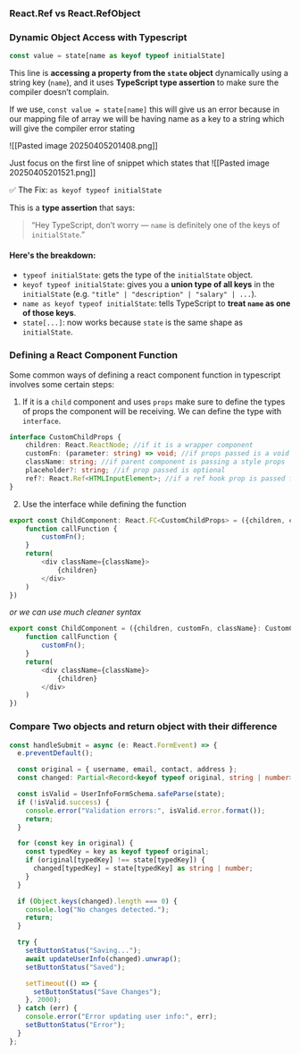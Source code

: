### React.Ref vs React.RefObject

### Dynamic Object Access with Typescript

```typescript
const value = state[name as keyof typeof initialState]
```

This line is **accessing a property from the `state` object** dynamically using a string key (`name`), and it uses **TypeScript type assertion** to make sure the compiler doesn’t complain.

If we use,
`const value = state[name]` this will give us an error because in our mapping file of array we will be having name as a key to a string which will give the compiler error stating

![[Pasted image 20250405201408.png]]

Just focus on the first line of snippet which states that 
![[Pasted image 20250405201521.png]]

✅ The Fix: `as keyof typeof initialState`

This is a **type assertion** that says:

> “Hey TypeScript, don’t worry — `name` is definitely one of the keys of `initialState`.”

#### Here's the breakdown:

- `typeof initialState`: gets the type of the `initialState` object.
- `keyof typeof initialState`: gives you a **union type of all keys** in the `initialState` (e.g. `"title" | "description" | "salary" | ...`).
- `name as keyof typeof initialState`: tells TypeScript to **treat `name` as one of those keys**.
- `state[...]`: now works because `state` is the same shape as `initialState`.


### Defining a React Component Function

Some common ways of defining a react component function in typescript involves some certain steps:

1. If it is a `child` component and uses `props` make sure to define the types of props the component will be receiving. We can define the type with `interface`.

```typescript
interface CustomChildProps {
	children: React.ReactNode; //if it is a wrapper component
	customFn: (parameter: string) => void; //if props passed is a void function
	className: string; //if parent component is passing a style props
	placeholder?: string; //if prop passed is optional
	ref?: React.Ref<HTMLInputElement>; //if a ref hook prop is passed from parent
}
```

2. Use the interface while defining the function

```typescript
export const ChildComponent: React.FC<CustomChildProps> = ({children, customFn, className}) => ({
	function callFunction {
		customFn();
	}
	return(
		<div className={className}>
			{children}	
		</div>
	)
})
```

_or we can use much cleaner syntax_

```typescript
export const ChildComponent = ({children, customFn, className}: CustomChildProps) => ({
	function callFunction {
		customFn();
	}
	return(
		<div className={className}>
			{children}	
		</div>
	)
})
```


### Compare Two objects and return object with their difference
```Typescript
const handleSubmit = async (e: React.FormEvent) => {
  e.preventDefault();

  const original = { username, email, contact, address };
  const changed: Partial<Record<keyof typeof original, string | number>> = {};

  const isValid = UserInfoFormSchema.safeParse(state);
  if (!isValid.success) {
    console.error("Validation errors:", isValid.error.format());
    return;
  }

  for (const key in original) {
    const typedKey = key as keyof typeof original;
    if (original[typedKey] !== state[typedKey]) {
      changed[typedKey] = state[typedKey] as string | number;
    }
  }

  if (Object.keys(changed).length === 0) {
    console.log("No changes detected.");
    return;
  }

  try {
    setButtonStatus("Saving...");
    await updateUserInfo(changed).unwrap();
    setButtonStatus("Saved");

    setTimeout(() => {
      setButtonStatus("Save Changes");
    }, 2000);
  } catch (err) {
    console.error("Error updating user info:", err);
    setButtonStatus("Error");
  }
};

```